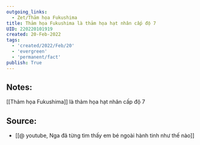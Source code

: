```yaml
---
outgoing_links:
  - Zet/Thảm họa Fukushima
title: Thảm họa Fukushima là thảm họa hạt nhân cấp độ 7
UID: 220220101919
created: 20-Feb-2022
tags:
  - 'created/2022/Feb/20'
  - 'evergreen'
  - 'permanent/fact'
publish: True
---
```

## Notes:
[[Thảm họa Fukushima]] là thảm họa hạt nhân cấp độ 7

## Source:
- [[@ youtube, Nga đã từng tìm thấy em bé ngoài hành tinh như thế nào]]


